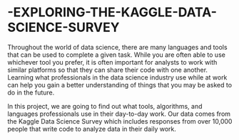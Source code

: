 # -EXPLORING-THE-KAGGLE-DATA-SCIENCE-SURVEY
Throughout the world of data science, there are many languages and tools that can be used to complete a given task. While you are often
able to use whichever tool you prefer, it is often important for analysts to work with similar platforms so that they can share their 
code with one another. Learning what professionals in the data science industry use while at work can help you gain a better understanding 
of things that you may be asked to do in the future.

In this project, we are going to find out what tools, algorithms, and languages professionals use in their day-to-day work. 
Our data comes from the Kaggle Data Science Survey which includes responses from over 10,000 people that write code to analyze data
in their daily work.
